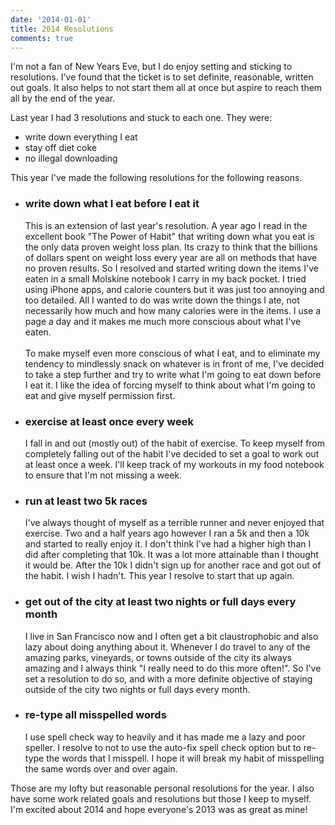 ```yaml
---
date: '2014-01-01'
title: 2014 Resolutions
comments: true
---
```

I'm not a fan of New Years Eve, but I do enjoy setting and sticking to resolutions.  I've found that the ticket is to set definite, reasonable, written out goals.  It also helps to not start them all at once but aspire to reach them all by the end of the year.

Last year I had 3 resolutions and stuck to each one.  They were:

 - write down everything I eat
 - stay off diet coke
 - no illegal downloading

This year I've made the following resolutions for the following reasons.

- ### write down what I eat before I eat it
  This is an extension of last year's resolution.  A year ago I read in the excellent book "The Power of Habit" that writing down what you eat is the only data proven weight loss plan.  Its crazy to think that the billions of dollars spent on weight loss every year are all on methods that have no proven results.  So I resolved and started writing down the items I've eaten in a small Molskine notebook I carry in my back pocket.  I tried using iPhone apps, and calorie counters but it was just too annoying and too detailed.  All I wanted to do was write down the things I ate, not necessarily how much and how many calories were in the items.  I use a page a day and it makes me much more conscious about what I've eaten.
  <br><br>
  To make myself even more conscious of what I eat, and to eliminate my tendency to mindlessly snack on whatever is in front of me, I've decided to take a step further and try to write what I'm going to eat down before I eat it.  I like the idea of forcing myself to think about what I'm going to eat and give myself permission first.

- ### exercise at least once every week
  I fall in and out (mostly out) of the habit of exercise.  To keep myself from completely falling out of the habit I've decided to set a goal to work out at least once a week.  I'll keep track of my workouts in my food notebook to ensure that I'm not missing a week.

- ### run at least two 5k races
  I've always thought of myself as a terrible runner and never enjoyed that exercise.  Two and a half years ago however I ran a 5k and then a 10k and started to really enjoy it.  I don't think I've had a higher high than I did after completing that 10k.  It was a lot more attainable than I thought it would be.  After the 10k I didn't sign up for another race and got out of the habit.  I wish I hadn't.  This year I resolve to start that up again.

- ### get out of the city at least two nights or full days every month
  I live in San Francisco now and I often get a bit claustrophobic and also lazy about doing anything about it.  Whenever I do travel to any of the amazing parks, vineyards, or towns outside of the city its always amazing and I always think "I really need to do this more often!".  So I've set a resolution to do so, and with a more definite objective of staying outside of the city two nights or full days every month.

- ### re-type all misspelled words
  I use spell check way to heavily and it has made me a lazy and poor speller.  I resolve to not to use the auto-fix spell check option but to re-type the words that I misspell.  I hope it will break my habit of misspelling the same words over and over again.

Those are my lofty but reasonable personal resolutions for the year.  I also have some work related goals and resolutions but those I keep to myself.  I'm excited about 2014 and hope everyone's 2013 was as great as mine!

